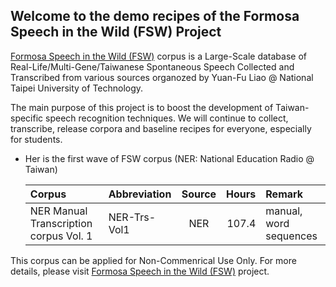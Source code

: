 ## Welcome to the demo recipes of the Formosa Speech in the Wild (FSW) Project

[Formosa Speech in the Wild (FSW)](https://sites.google.com/speech.ntut.edu.tw/fsw) corpus is a Large-Scale database of Real-Life/Multi-Gene/Taiwanese Spontaneous Speech Collected and Transcribed from various sources organozed by Yuan-Fu Liao @ National Taipei University of Technology.

The main purpose of this project is to boost the development of Taiwan-specific speech recognition techniques. We will continue to collect, transcribe, release corpora and baseline recipes for everyone, especially for students.

*  Her is the first wave of FSW corpus (NER: National Education Radio @ Taiwan)

    |Corpus|Abbreviation|Source|Hours|Remark|
    |:---|:---|:---:|---:|:--|
    |NER Manual Transcription corpus Vol. 1|NER-Trs-Vol1 |NER| 107.4 | manual, word sequences|

This corpus can be applied for Non-Commenrical Use Only. For more details, please visit [Formosa Speech in the Wild (FSW)](https://sites.google.com/speech.ntut.edu.tw/fsw) project.
